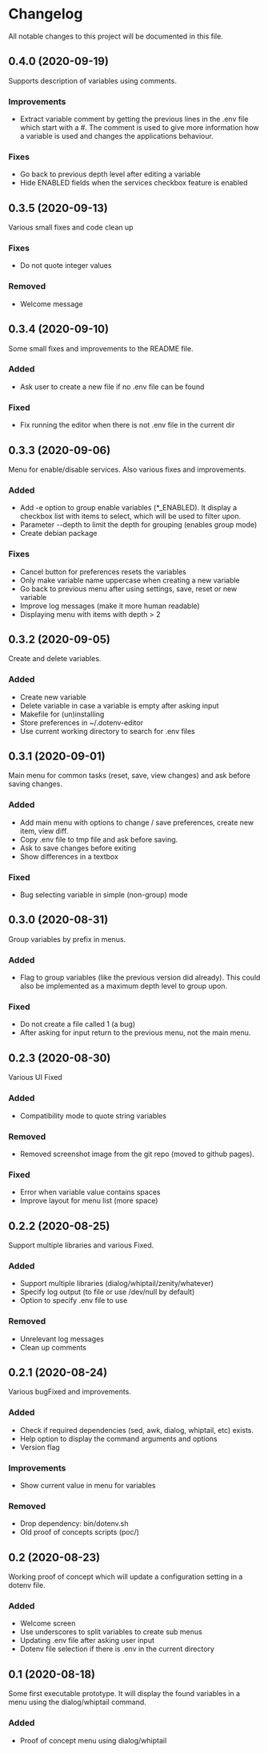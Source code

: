 # Changelog
All notable changes to this project will be documented in this file.


## 0.4.0 (2020-09-19)
Supports description of variables using comments.

### Improvements
+ Extract variable comment by getting the previous lines in the .env file which
  start with a #. The comment is used to give more information how a variable
  is used and changes the applications behaviour.

### Fixes
+ Go back to previous depth level after editing a variable
+ Hide ENABLED fields when the services checkbox feature is enabled


## 0.3.5 (2020-09-13)
Various small fixes and code clean up

### Fixes
+ Do not quote integer values

### Removed
+ Welcome message


## 0.3.4 (2020-09-10)
Some small fixes and improvements to the README file.

### Added
+ Ask user to create a new file if no .env file can be found

### Fixed
+ Fix running the editor when there is not .env file in the current dir


## 0.3.3 (2020-09-06)
Menu for enable/disable services. Also various fixes and improvements.

### Added
+ Add -e option to group enable variables (*_ENABLED). It display a checkbox
  list with items to select, which will be used to filter upon.
+ Parameter --depth to limit the depth for grouping (enables group mode)
+ Create debian package

### Fixes
+ Cancel button for preferences resets the variables
+ Only make variable name uppercase when creating a new variable
+ Go back to previous menu after using settings, save, reset or new variable
+ Improve log messages (make it more human readable)
+ Displaying menu with items with depth > 2


## 0.3.2 (2020-09-05)
Create and delete variables.

### Added
+ Create new variable
+ Delete variable in case a variable is empty after asking input
+ Makefile for (un)installing
+ Store preferences in ~/.dotenv-editor
+ Use current working directory to search for .env files


## 0.3.1 (2020-09-01)
Main menu for common tasks (reset, save, view changes) and ask before saving changes.

### Added
+ Add main menu with options to change / save preferences, create new item, view diff.
+ Copy .env file to tmp file and ask before saving.
+ Ask to save changes before exiting
+ Show differences in a textbox

### Fixed
+ Bug selecting variable in simple (non-group) mode


## 0.3.0 (2020-08-31)
Group variables by prefix in menus.

### Added
+ Flag to group variables (like the previous version did already). This could
  also be implemented as a maximum depth level to group upon.

### Fixed
+ Do not create a file called 1 (a bug)
+ After asking for input return to the previous menu, not the main menu.


## 0.2.3 (2020-08-30)
Various UI Fixed

### Added
+ Compatibility mode to quote string variables

### Removed
+ Removed screenshot image from the git repo (moved to github pages).

### Fixed
+ Error when variable value contains spaces
+ Improve layout for menu list (more space)


## 0.2.2 (2020-08-25)
Support multiple libraries and various Fixed.

### Added
+ Support multiple libraries (dialog/whiptail/zenity/whatever)
+ Specify log output (to file or use /dev/null by default)
+ Option to specify .env file to use

### Removed
+ Unrelevant log messages
+ Clean up comments


## 0.2.1 (2020-08-24)
Various bugFixed and improvements.

### Added
+ Check if required dependencies (sed, awk, dialog, whiptail, etc) exists.
+ Help option to display the command arguments and options
+ Version flag

### Improvements
+ Show current value in menu for variables

### Removed
+ Drop dependency: bin/dotenv.sh
+ Old proof of concepts scripts (poc/)


## 0.2 (2020-08-23)
Working proof of concept which will update a configuration setting in a dotenv
file.

### Added
- Welcome screen
- Use underscores to split variables to create sub menus
- Updating .env file after asking user input
- Dotenv file selection if there is .env in the current directory


## 0.1 (2020-08-18)
Some first executable prototype. It will display the found variables in a menu
using the dialog/whiptail command.

### Added
- Proof of concept menu using dialog/whiptail
